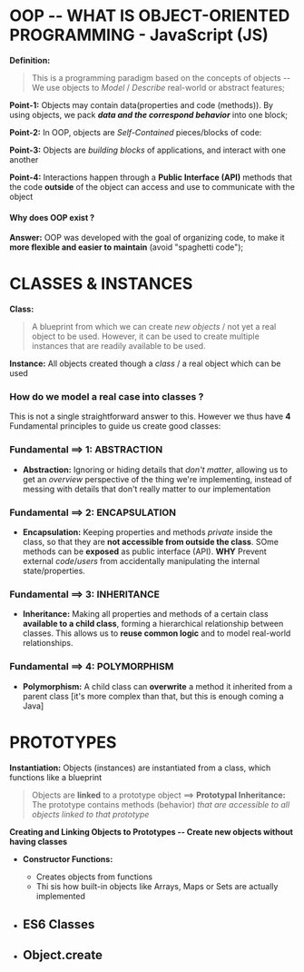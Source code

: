 # OOP -- WHAT IS OBJECT-ORIENTED PROGRAMMING - JavaScript (JS)

**Definition:**

> This is a programming paradigm based on the concepts of objects -- We use objects to _Model_ / _Describe_ real-world or abstract features;

**Point-1:** Objects may contain data(properties and code (methods)). By using objects, we pack **_data and the correspond behavior_** into one block;

**Point-2:** In OOP, objects are _Self-Contained_ pieces/blocks of code:

**Point-3:** Objects are _building blocks_ of applications, and interact with one another

**Point-4:** Interactions happen through a **Public Interface (API)** methods that the code **outside** of the object can access and use to communicate with the object

#### Why does OOP exist ?

**Answer:** OOP was developed with the goal of organizing code, to make it **more flexible and easier to maintain** (avoid "spaghetti code");

# CLASSES & INSTANCES

**Class:**

> A blueprint from which we can create _new objects_ / not yet a real object to be used. However, it can be used to create multiple instances that are readily available to be used.

**Instance:** All objects created though a _class_ / a real object which can be used

### How do we model a real case into classes ?

This is not a single straightforward answer to this. However we thus have **4** Fundamental principles to guide us create good classes:

### Fundamental ==> 1: ABSTRACTION

- **Abstraction:** Ignoring or hiding details that _don't matter_, allowing us to get an _overview_ perspective of the thing we're implementing, instead of messing with details that don't really matter to our implementation

### Fundamental ==> 2: ENCAPSULATION

- **Encapsulation:** Keeping properties and methods _private_ inside the class, so that they are **not accessible from outside the class**. SOme methods can be **exposed** as public interface (API).
  **WHY** Prevent external _code_/_users_ from accidentally manipulating the internal state/properties.

### Fundamental ==> 3: INHERITANCE

- **Inheritance:** Making all properties and methods of a certain class **available to a child class**, forming a hierarchical relationship between classes. This allows us to **reuse common logic** and to model real-world relationships.

### Fundamental ==> 4: POLYMORPHISM

- **Polymorphism:** A child class can **overwrite** a method it inherited from a parent class [it's more complex than that, but this is enough coming a Java]

# PROTOTYPES

**Instantiation:** Objects (instances) are instantiated from a class, which functions like a blueprint

> Objects are **linked** to a prototype object ==> **Prototypal Inheritance:** The prototype contains methods (behavior) _that are accessible to all objects linked to that prototype_

**Creating and Linking Objects to Prototypes -- Create new objects without having classes**

- **Constructor Functions:**

  - Creates objects from functions
  - Thi sis how built-in objects like Arrays, Maps or Sets are actually implemented

- **ES6 Classes**
  -
- **Object.create**
  -
